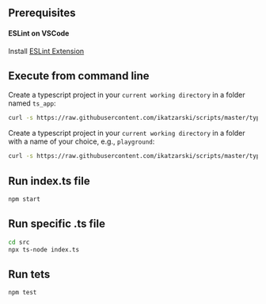 ## Prerequisites

#### ESLint on VSCode

Install [ESLint Extension](https://marketplace.visualstudio.com/items?itemName=dbaeumer.vscode-eslint)

## Execute from command line

Create a typescript project in your `current working directory` in a folder named `ts_app`:

```bash
curl -s https://raw.githubusercontent.com/ikatzarski/scripts/master/typescript/init-ts-project.sh | bash -s
```

Create a typescript project in your `current working directory` in a folder with a name of your choice, e.g., `playground`:

```bash
curl -s https://raw.githubusercontent.com/ikatzarski/scripts/master/typescript/init-ts-project.sh | bash -s playground
```

## Run index.ts file

```bash
npm start
```

## Run specific .ts file

```bash
cd src
npx ts-node index.ts
```

## Run tets

```bash
npm test
```